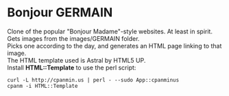 Bonjour GERMAIN
===

Clone of the popular "Bonjour Madame"-style websites. At least in spirit.  
Gets images from the images/GERMAIN folder.  
Picks one according to the day, and generates an HTML page linking to that image.  
The HTML template used is Astral by HTML5 UP.  
Install **HTML::Template** to use the perl script:  
```
curl -L http://cpanmin.us | perl - --sudo App::cpanminus
cpanm -i HTML::Template
```
